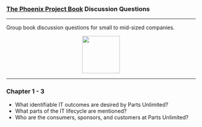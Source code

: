 ### [The Phoenix Project Book](https://itrevolution.com/the-phoenix-project/) Discussion Questions

---
Group book discussion questions for small to mid-sized companies.
<div id="header" align="center">
  <img src="https://i.ontraport.com/201874.84d9b6c1c2c7d24af31e3ff5eae4aef5.PNG" width="100"/>
</div>

---

### Chapter 1 - 3
- What identifiable IT outcomes are desired by Parts Unlimited?
- What parts of the IT lifecycle are mentioned?
- Who are the consumers, sponsors, and customers at Parts Unlimited?
